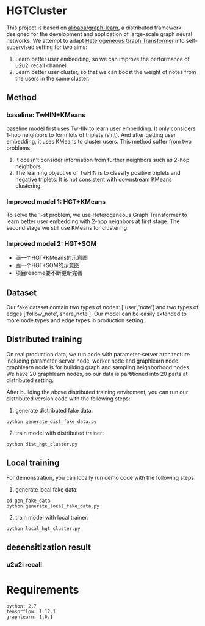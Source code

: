 
# HGTCluster
This project is based on [alibaba/graph-learn](https://github.com/alibaba/graph-learn), a distributed framework designed for the development and application of large-scale graph neural networks. We attempt to adapt [Heterogeneous Graph Transformer](https://arxiv.org/pdf/2003.01332.pdf) into self-supervised setting for two aims:

1. Learn better user embedding, so we can improve the performance of u2u2i recall channel.
2. Learn better user cluster, so that we can boost the weight of notes from the users in the same cluster.

## Method 
### baseline: TwHIN+KMeans
baseline model first uses [TwHIN](https://arxiv.org/pdf/2202.05387.pdf) to learn user embedding. It only considers 1-hop neighbors to form lots of triplets (s,r,t). And after getting user embedding, it uses KMeans to cluster users. This method suffer from two problems:
1. It doesn't consider information from further neighbors such as 2-hop neighbors.
2. The learning objective of TwHIN is to classify positive triplets and negative triplets. It is not consistent with downstream KMeans clustering.

### Improved model 1: HGT+KMeans
To solve the 1-st problem, we use Heterogeneous Graph Transformer to learn better user embedding with 2-hop neighbors at first stage. The second stage we still use KMeans for clustering.


### Improved model 2: HGT+SOM

- 画一个HGT+KMeans的示意图
- 画一个HGT+SOM的示意图
- 项目readme要不断更新完善


## Dataset
Our fake dataset contain two types of nodes: ['user','note'] and two types of edges ['follow_note','share_note']. Our model can be easily extended to more node types and edge types in production setting.

## Distributed training
On real production data, we run code with parameter-server architecture including parameter-server node, worker node and graphlearn node. graphlearn node is for building graph and sampling neighborhood nodes. We have 20 graphlearn nodes, so our data is partitioned into 20 parts at distributed setting.

After building the above distributed training enviroment, you can run our distributed version code with the following steps:
1. generate distributed fake data: 
```
python generate_dist_fake_data.py
```

2. train model with distributed trainer:
```
python dist_hgt_cluster.py
```

## Local training 
For demonstration, you can locally run demo code with the following steps:
1. generate local fake data:
 ```
 cd gen_fake_data
 python generate_local_fake_data.py
 ```
2. train model with local trainer: 
```
python local_hgt_cluster.py
```

## desensitization result
### u2u2i recall


# Requirements
```
python: 2.7
tensorflow: 1.12.1
graphlearn: 1.0.1
```